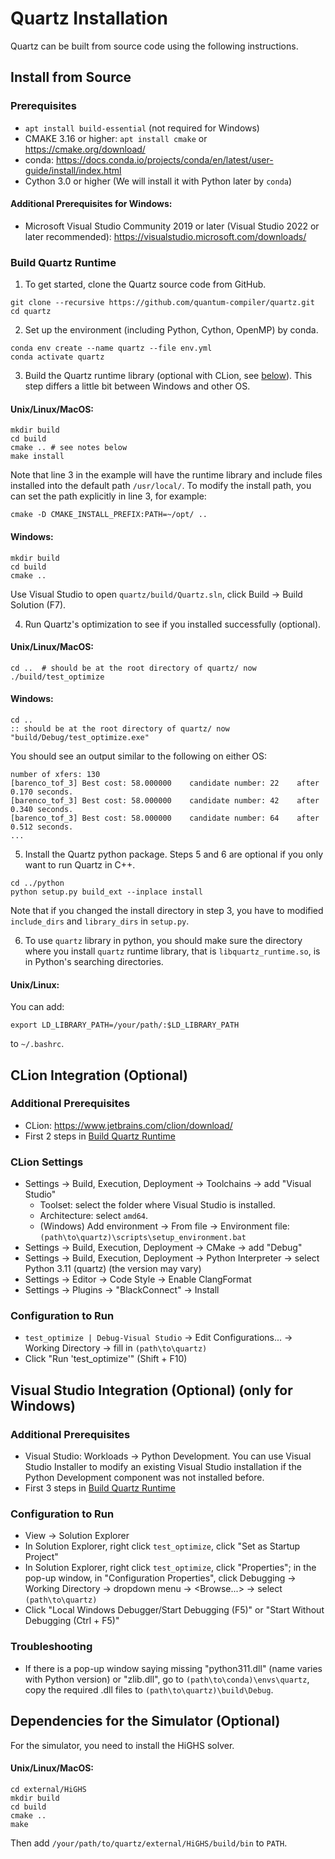 # Quartz Installation

Quartz can be built from source code using the following instructions.

## Install from Source

### Prerequisites

* `apt install build-essential` (not required for Windows)
* CMAKE 3.16 or higher: `apt install cmake` or https://cmake.org/download/
* conda: https://docs.conda.io/projects/conda/en/latest/user-guide/install/index.html
* Cython 3.0 or higher (We will install it with Python later by `conda`)

#### Additional Prerequisites for Windows:

* Microsoft Visual Studio Community 2019 or later (Visual Studio 2022 or later recommended): https://visualstudio.microsoft.com/downloads/

### Build Quartz Runtime

1. To get started, clone the Quartz source code from GitHub.
```shell
git clone --recursive https://github.com/quantum-compiler/quartz.git
cd quartz
```

2. Set up the environment (including Python, Cython, OpenMP) by conda.

```shell
conda env create --name quartz --file env.yml
conda activate quartz
```

3. Build the Quartz runtime library (optional with CLion, see [below](INSTALL.md#clion-integration-optional)). This step differs a little bit between Windows and other OS.

#### Unix/Linux/MacOS:
```shell
mkdir build
cd build
cmake .. # see notes below
make install
```

Note that line 3 in the example will have the runtime library and include files installed into the default path `/usr/local/`. To modify the install path, you can set the path explicitly in line 3, for example:

```shell
cmake -D CMAKE_INSTALL_PREFIX:PATH=~/opt/ ..
```

#### Windows:
```batch
mkdir build
cd build
cmake ..
```
Use Visual Studio to open `quartz/build/Quartz.sln`, click Build -> Build Solution (F7).

4. Run Quartz's optimization to see if you installed successfully (optional).

#### Unix/Linux/MacOS:
```shell
cd ..  # should be at the root directory of quartz/ now
./build/test_optimize
```

#### Windows:
```batch
cd ..
:: should be at the root directory of quartz/ now
"build/Debug/test_optimize.exe"
```

You should see an output similar to the following on either OS:
```
number of xfers: 130
[barenco_tof_3] Best cost: 58.000000    candidate number: 22    after 0.170 seconds.
[barenco_tof_3] Best cost: 58.000000    candidate number: 42    after 0.340 seconds.
[barenco_tof_3] Best cost: 58.000000    candidate number: 64    after 0.512 seconds.
...
```

5. Install the Quartz python package. Steps 5 and 6 are optional if you only want to run Quartz in C++.

```shell
cd ../python
python setup.py build_ext --inplace install
```

Note that if you changed the install directory in step 3, you have to modified `include_dirs` and `library_dirs` in `setup.py`.

6. To use `quartz` library in python, you should make sure the directory where you install `quartz` runtime library, that is `libquartz_runtime.so`, is in Python's searching directories.

#### Unix/Linux:
You can add:

```shell
export LD_LIBRARY_PATH=/your/path/:$LD_LIBRARY_PATH
```

to `~/.bashrc`.

## CLion Integration (Optional)
### Additional Prerequisites
* CLion: https://www.jetbrains.com/clion/download/
* First 2 steps in [Build Quartz Runtime](INSTALL.md#build-quartz-runtime)

### CLion Settings
- Settings -> Build, Execution, Deployment -> Toolchains -> add "Visual Studio"
    - Toolset: select the folder where Visual Studio is installed.
    - Architecture: select `amd64`.
    - (Windows) Add environment -> From file -> Environment file: `(path\to\quartz)\scripts\setup_environment.bat`
- Settings -> Build, Execution, Deployment -> CMake -> add "Debug"
- Settings -> Build, Execution, Deployment -> Python Interpreter -> select Python 3.11 (quartz) (the version may vary)
- Settings -> Editor -> Code Style -> Enable ClangFormat
- Settings -> Plugins -> "BlackConnect" -> Install

### Configuration to Run
- `test_optimize | Debug-Visual Studio` -> Edit Configurations... -> Working Directory -> fill in `(path\to\quartz)`
- Click "Run 'test_optimize'" (Shift + F10)

## Visual Studio Integration (Optional) (only for Windows)
### Additional Prerequisites
* Visual Studio: Workloads -> Python Development. You can use Visual Studio Installer to modify an existing Visual Studio installation if the Python Development component was not installed before.
* First 3 steps in [Build Quartz Runtime](INSTALL.md#build-quartz-runtime)

### Configuration to Run
- View -> Solution Explorer
- In Solution Explorer, right click `test_optimize`, click "Set as Startup Project"
- In Solution Explorer, right click `test_optimize`, click "Properties"; in the pop-up window, in "Configuration Properties", click Debugging -> Working Directory -> dropdown menu -> <Browse...> -> select `(path\to\quartz)`
- Click "Local Windows Debugger/Start Debugging (F5)" or "Start Without Debugging (Ctrl + F5)"

### Troubleshooting
- If there is a pop-up window saying missing "python311.dll" (name varies with Python version) or "zlib.dll", go to `(path\to\conda)\envs\quartz`, copy the required .dll files to `(path\to\quartz)\build\Debug`.

## Dependencies for the Simulator (Optional)

For the simulator, you need to install the HiGHS solver.

#### Unix/Linux/MacOS:

```shell
cd external/HiGHS
mkdir build
cd build
cmake ..
make
```

Then add `/your/path/to/quartz/external/HiGHS/build/bin` to `PATH`.
